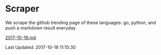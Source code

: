 # Scraper

We scrape the github trending page of these languages: go, python, and push a markdown result everyday.

[2017-10-18.md](https://github.com/borays/Scraper/blob/master/2017-10-18.md)

Last Updated: 2017-10-18 11:15:30